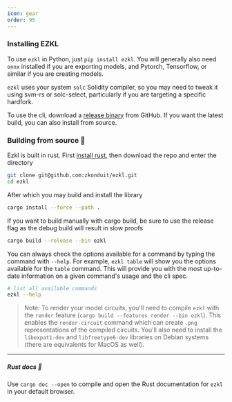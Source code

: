 ```yaml
---
icon: gear
order: 95
---
```


### Installing EZKL

To use `ezkl` in Python, just `pip install ezkl`. You will generally also need `onnx` installed if you are exporting models, and Pytorch, Tensorflow, or similar if you are creating models.

`ezkl` uses your system `solc` Solidity compiler, so you may need to tweak it using svm-rs or solc-select, particularly if you are targeting a specific hardfork.

To use the cli, download a [release binary](https://github.com/zkonduit/ezkl/releases) from GitHub. If you want the latest build, you can also install from source.

### Building from source 🔨

Ezkl is built in rust. First [install rust](https://www.rust-lang.org/tools/install), then download the repo and enter the directory

```bash
git clone git@github.com:zkonduit/ezkl.git
cd ezkl
```

After which you may build and install the library

```bash
cargo install --force --path .
```

If you want to build manually with cargo build, be sure to use the release flag as the debug build will result in slow proofs

```bash
cargo build --release --bin ezkl
```

You can always check the options available for a command by typing the command with `--help`. For example, `ezkl table` will show you the options available for the `table` command. This will provide you with the most up-to-date information on a given command's usage and the cli spec.

```bash
# list all available commands
ezkl --help
```

> Note: To render your model circuits, you'll need to compile `ezkl` with the `render` feature (`cargo build --features render --bin ezkl`). This enables the `render-circuit` command which can create `.png` representations of the compiled circuits. You'll also need to install the `libexpat1-dev` and `libfreetype6-dev` libraries on Debian systems (there are equivalents for MacOS as well).
---------

##### Rust docs 📖

Use `cargo doc --open` to compile and open the Rust documentation for `ezkl` in your default browser.
